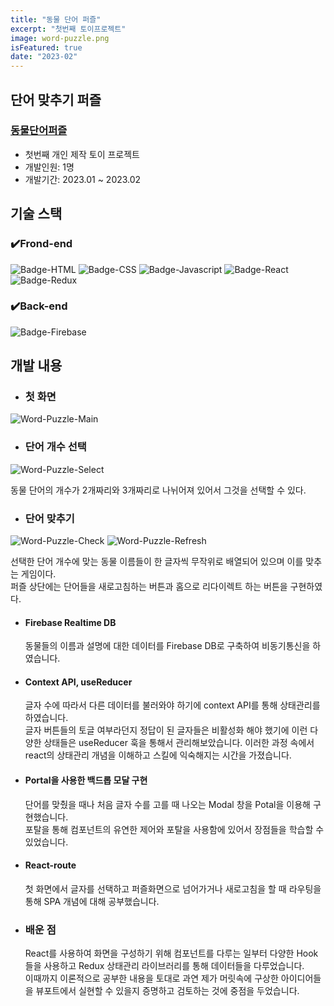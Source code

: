 ```yaml
---
title: "동물 단어 퍼즐"
excerpt: "첫번째 토이프로젝트"
image: word-puzzle.png
isFeatured: true
date: "2023-02"
---
```


## 단어 맞추기 퍼즐

### [동물단어퍼즐](https://github.com/zenu98/ReactStudy/tree/main/toy-project/word-puzzle)

- 첫번째 개인 제작 토이 프로젝트
- 개발인원: 1명
- 개발기간: 2023.01 ~ 2023.02

## 기술 스택

### ✔️Frond-end

![Badge-HTML](../badges/badge-html.svg)
![Badge-CSS](../badges/badge-css.svg)
![Badge-Javascript](../badges/badge-javascript.svg)
![Badge-React](../badges/badge-react.svg)
![Badge-Redux](../badges/badge-redux.svg)

### ✔️Back-end

![Badge-Firebase](../badges/badge-firebase.svg)

## 개발 내용

- ### 첫 화면

![Word-Puzzle-Main](word-puzzle-main.gif)

- ### 단어 개수 선택

![Word-Puzzle-Select](word-puzzle-select.gif)

동물 단어의 개수가 2개짜리와 3개짜리로 나뉘어져 있어서 그것을 선택할 수 있다.

- ### 단어 맞추기

![Word-Puzzle-Check](word-puzzle-check.gif)
![Word-Puzzle-Refresh](word-puzzle-refresh.gif)

선택한 단어 개수에 맞는 동물 이름들이 한 글자씩 무작위로 배열되어 있으며 이를 맞추는 게임이다.  
퍼즐 상단에는 단어들을 새로고침하는 버튼과 홈으로 리다이렉트 하는 버튼을 구현하였다.

- #### Firebase Realtime DB

  동물들의 이름과 설명에 대한 데이터를 Firebase DB로 구축하여 비동기통신을 하였습니다.

- #### Context API, useReducer

  글자 수에 따라서 다른 데이터를 불러와야 하기에 context API를 통해 상태관리를 하였습니다.  
  글자 버튼들의 토글 여부라던지 정답이 된 글자들은 비활성화 해야 했기에 이런 다양한 상태들은 useReducer 훅을 통해서 관리해보았습니다.
  이러한 과정 속에서 react의 상태관리 개념을 이해하고 스킬에 익숙해지는 시간을 가졌습니다.

- #### Portal을 사용한 백드롭 모달 구현

  단어를 맞췄을 때나 처음 글자 수를 고를 때 나오는 Modal 창을 Potal을 이용해 구현했습니다.  
  포탈을 통해 컴포넌트의 유연한 제어와 포탈을 사용함에 있어서 장점들을 학습할 수 있었습니다.

- #### React-route

  첫 화면에서 글자를 선택하고 퍼즐화면으로 넘어가거나 새로고침을 할 때 라우팅을 통해 SPA 개념에 대해 공부했습니다.

- ### 배운 점
  React를 사용하여 화면을 구성하기 위해 컴포넌트를 다루는 일부터 다양한 Hook들을 사용하고 Redux 상태관리 라이브러리를 통해 데이터들을 다루었습니다.  
  이때까지 이론적으로 공부한 내용을 토대로 과연 제가 머릿속에 구상한 아이디어들을 뷰포트에서 실현할 수 있을지 증명하고 검토하는 것에 중점을 두었습니다.
